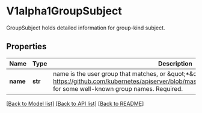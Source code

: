 # V1alpha1GroupSubject

GroupSubject holds detailed information for group-kind subject.
## Properties
Name | Type | Description | Notes
------------ | ------------- | ------------- | -------------
**name** | **str** | name is the user group that matches, or \&quot;*\&quot; to match all user groups. See https://github.com/kubernetes/apiserver/blob/master/pkg/authentication/user/user.go for some well-known group names. Required. | 

[[Back to Model list]](../README.md#documentation-for-models) [[Back to API list]](../README.md#documentation-for-api-endpoints) [[Back to README]](../README.md)


